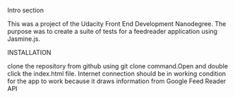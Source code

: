 Intro section

This was a project of the Udacity Front End Development Nanodegree. The purpose was to create a suite of tests for a feedreader application using Jasmine.js.

INSTALLATION

clone the repository from github using git clone command.Open and double click the index.html file.
Internet connection should be in working condition for the app to work because it draws information from Google Feed Reader API